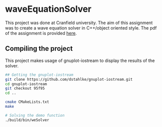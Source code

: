 # waveEquationSolver

This project was done at Cranfield university. The aim of this assignment was to create a wave equation solver in C++/object oriented style. The pdf of the assignment is provided [here](assignment/assignment.pdf).

## Compiling the project

This project makes usage of gnuplot-iostream to display the results of the solver.

```bash
## Getting the gnuplot-iostream
git clone https://github.com/dstahlke/gnuplot-iostream.git
cd gnuplot-iostream
git checkout 95f95
cd ..

cmake CMakeLists.txt
make

# Solving the demo function
./build/bin/weSolver
```